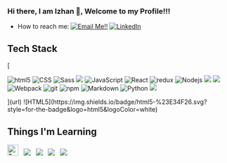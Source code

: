 ### Hi there, I am Izhan 👋, Welcome to my Profile!!!

- How to reach me: <a href="mailto:babuizhan1234@gmail.com">![Email Me!!](https://img.shields.io/badge/Gmail-D14836?style=for-the-badge&logo=gmail&logoColor=white)</a> <a href="https://www.linkedin.com/in/babu-mohammed-izhan-3a327720b/">![LinkedIn](https://img.shields.io/badge/LinkedIn-0077B5?style=for-the-badge&logo=linkedin&logoColor=white)</a>
<!--
**Babu-Mohammed-Izhan/Babu-Mohammed-Izhan** is a ✨ _special_ ✨ repository because its `README.md` (this file) appears on your GitHub profile.

Here are some ideas to get you started:

- 🔭 I’m currently working on ...
- 🌱 I’m currently learning ...
- 👯 I’m looking to collaborate on ...
- 🤔 I’m looking for help with ...
- 💬 Ask me about ...
- 📫 How to reach me: ...
- 😄 Pronouns: ...
- ⚡ Fun fact: ...
-->

## Tech Stack
[<p>
  <img alt="html5" src="https://img.shields.io/badge/-HTML5-E34F26?style=flat-square&logo=html5&logoColor=white" />
  <img alt="CSS" src="https://img.shields.io/badge/CSS%20-%231572B6.svg?style=flat-square&logo=css3&logoColor=white" />
  <img alt="Sass" src="https://img.shields.io/badge/-Sass-CC6699?style=flat-square&logo=sass&logoColor=white" />
  <img src="https://img.shields.io/badge/bootstrap-%23563D7C.svg?style=for-the-badge&logo=bootstrap&logoColor=white" />
  <img alt="JavaScript" src="https://img.shields.io/badge/JavaScript%20-%23F7DF1E.svg?style=flat-square&logo=javascript&logoColor=black" />
  <img alt="React" src="https://img.shields.io/badge/-React-45b8d8?style=flat-square&logo=react&logoColor=white" />
  <img alt="redux" src="https://img.shields.io/badge/-Redux-764ABC?style=flat-square&logo=redux&logoColor=white" />
  <img alt="Nodejs" src="https://img.shields.io/badge/-Nodejs-43853d?style=flat-square&logo=Node.js&logoColor=white" />
  <img src="https://img.shields.io/badge/express.js-%23404d59.svg?style=for-the-badge&logo=express&logoColor=%2361DAFB" />
  <img src="https://img.shields.io/badge/MongoDB-%234ea94b.svg?style=for-the-badge&logo=mongodb&logoColor=white" />
  <img alt="Webpack" src="https://img.shields.io/badge/-Webpack-8DD6F9?style=flat-square&logo=webpack&logoColor=white" /> 
  <img alt="git" src="https://img.shields.io/badge/-Git-F05032?style=flat-square&logo=git&logoColor=white" />
  <img alt="npm" src="https://img.shields.io/badge/-NPM-CB3837?style=flat-square&logo=npm&logoColor=white" />
  <img alt="Markdown" src="https://img.shields.io/badge/Markdown-%23000000.svg?style=flat-square&logo=markdown&logoColor=white" />
  <img alt="Python" src="https://img.shields.io/badge/Python%20-%2314354C.svg?style=flat-square&logo=python&logoColor=white" />
  <img src="https://img.shields.io/badge/c++-%2300599C.svg?style=for-the-badge&logo=c%2B%2B&logoColor=white" />
</p>](url)
![HTML5](https://img.shields.io/badge/html5-%23E34F26.svg?style=for-the-badge&logo=html5&logoColor=white)

## Things I'm Learning
<p>
<img src="https://img.shields.io/badge/typescript-%23007ACC.svg?style=for-the-badge&logo=typescript&logoColor=white" alt="TypeScript logo" title="TypeScript" height="25" />
&nbsp;
<img src="https://img.shields.io/badge/Flutter-%2302569B.svg?style=for-the-badge&logo=Flutter&logoColor=white" />
&nbsp;
<img src="https://img.shields.io/badge/Next-black?style=for-the-badge&logo=next.js&logoColor=white" />
&nbsp;
<img src="https://img.shields.io/badge/dart-%230175C2.svg?style=for-the-badge&logo=dart&logoColor=white" />
&nbsp;
 <img src="https://img.shields.io/badge/django-%23092E20.svg?style=for-the-badge&logo=django&logoColor=white" />
&nbsp;
</p>
